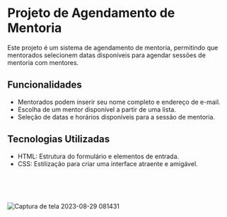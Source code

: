 # Projeto de Agendamento de Mentoria

Este projeto é um sistema de agendamento de mentoria, permitindo que mentorados selecionem datas disponíveis para agendar sessões de mentoria com mentores.

## Funcionalidades

- Mentorados podem inserir seu nome completo e endereço de e-mail.
- Escolha de um mentor disponível a partir de uma lista.
- Seleção de datas e horários disponíveis para a sessão de mentoria.

## Tecnologias Utilizadas

- HTML: Estrutura do formulário e elementos de entrada.
- CSS: Estilização para criar uma interface atraente e amigável.

<br>
<br>
<br>

![Captura de tela 2023-08-29 081431](https://github.com/pachecx/Formulario-Cadastro-Mentoria/assets/112892819/5cf48315-5ee0-4b6b-8b12-ae1dafc3f284)
